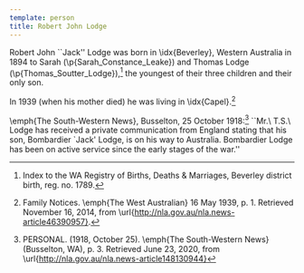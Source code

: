 ```yaml
---
template: person
title: Robert John Lodge
---
```


Robert John ``Jack'' Lodge was born in \idx{Beverley}, Western Australia in 1894
to Sarah (\p{Sarah_Constance_Leake}) and Thomas Lodge (\p{Thomas_Soutter_Lodge}),[^JackLodgeBirthCert]
the youngest of their three children and their only son.

In 1939 (when his mother died) he was living in \idx{Capel}.[^SCLdeathNotice]

\emph{The South-Western News}, Busselton, 25 October 1918:[^SouthWestern1918]
``Mr.\ T.S.\ Lodge has received a private communication from England
stating that his son, Bombardier `Jack' Lodge, is on his way to Australia.
Bombardier Lodge has been on active service since the early stages of the war.''

[^SCLdeathNotice]:
	Family Notices. \emph{The West Australian} 16 May 1939, p. 1. Retrieved November 16, 2014, from \url{http://nla.gov.au/nla.news-article46390957}.

[^JackLodgeBirthCert]:
	Index to the WA Registry of Births, Deaths & Marriages, Beverley district birth, reg. no. 1789.

[^SouthWestern1918]:
	PERSONAL. (1918, October 25). \emph{The South-Western News} (Busselton, WA), p. 3.
	Retrieved June 23, 2020, from \url{http://nla.gov.au/nla.news-article148130944}
